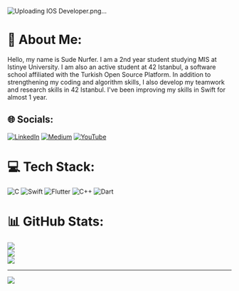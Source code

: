 
![Uploading IOS Developer.png…]()
# 💫 About Me:

Hello, my name is Sude Nurfer. I am a 2nd year student studying MIS at Istinye University. I am also an active student at 42 Istanbul, a software school affiliated with the Turkish Open Source Platform. In addition to strengthening my coding and algorithm skills, I also develop my teamwork and research skills in 42 Istanbul. I've been improving my skills in Swift for almost 1 year.


## 🌐 Socials:
[![LinkedIn](https://img.shields.io/badge/LinkedIn-%230077B5.svg?logo=linkedin&logoColor=white)](https://linkedin.com/in/https://www.linkedin.com/in/sude-nurfer-0bb245225/) [![Medium](https://img.shields.io/badge/Medium-12100E?logo=medium&logoColor=white)](https://medium.com/@https://medium.com/@sudenurfer) [![YouTube](https://img.shields.io/badge/YouTube-%23FF0000.svg?logo=YouTube&logoColor=white)](https://youtube.com/@https://www.youtube.com/channel/UCgysSGI3LNZW1_jPY0mMPWw) 

# 💻 Tech Stack:
![C](https://img.shields.io/badge/c-%2300599C.svg?style=for-the-badge&logo=c&logoColor=white) ![Swift](https://img.shields.io/badge/swift-F54A2A?style=for-the-badge&logo=swift&logoColor=white) ![Flutter](https://img.shields.io/badge/Flutter-%2302569B.svg?style=for-the-badge&logo=Flutter&logoColor=white) ![C++](https://img.shields.io/badge/c++-%2300599C.svg?style=for-the-badge&logo=c%2B%2B&logoColor=white) ![Dart](https://img.shields.io/badge/dart-%230175C2.svg?style=for-the-badge&logo=dart&logoColor=white)
# 📊 GitHub Stats:
![](https://github-readme-stats.vercel.app/api?username=nurfer1&theme=dark&hide_border=false&include_all_commits=false&count_private=false)<br/>
![](https://github-readme-streak-stats.herokuapp.com/?user=nurfer1&theme=dark&hide_border=false)<br/>
![](https://github-readme-stats.vercel.app/api/top-langs/?username=nurfer1&theme=dark&hide_border=false&include_all_commits=false&count_private=false&layout=compact)

---
[![](https://visitcount.itsvg.in/api?id=nurfer1&icon=0&color=0)](https://visitcount.itsvg.in)

<!-- Proudly created with GPRM ( https://gprm.itsvg.in ) -->
